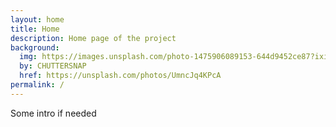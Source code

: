 ```yaml
---
layout: home
title: Home
description: Home page of the project
background:
  img: https://images.unsplash.com/photo-1475906089153-644d9452ce87?ixid=MnwxMjA3fDB8MHxwaG90by1wYWdlfHx8fGVufDB8fHx8&auto=format&fit=crop&w=1200&q=80
  by: CHUTTERSNAP
  href: https://unsplash.com/photos/UmncJq4KPcA
permalink: /
---
```


Some intro if needed